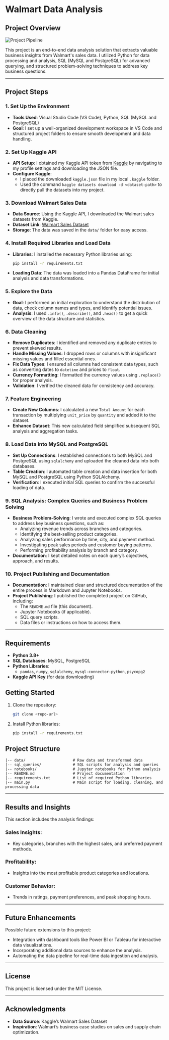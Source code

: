 # Walmart Data Analysis

## Project Overview

![Project Pipeline](https://github.com/najirh/Walmart_SQL_Python/blob/main/walmart_project-piplelines.png)

This project is an end-to-end data analysis solution that extracts valuable business insights from Walmart's sales data. I utilized Python for data processing and analysis, SQL (MySQL and PostgreSQL) for advanced querying, and structured problem-solving techniques to address key business questions.

---

## Project Steps

### 1. Set Up the Environment
   - **Tools Used**: Visual Studio Code (VS Code), Python, SQL (MySQL and PostgreSQL)
   - **Goal**: I set up a well-organized development workspace in VS Code and structured project folders to ensure smooth development and data handling.

### 2. Set Up Kaggle API
   - **API Setup**: I obtained my Kaggle API token from [Kaggle](https://www.kaggle.com/) by navigating to my profile settings and downloading the JSON file.
   - **Configure Kaggle**: 
      - I placed the downloaded `kaggle.json` file in my local `.kaggle` folder.
      - Used the command `kaggle datasets download -d <dataset-path>` to directly pull the datasets into my project.

### 3. Download Walmart Sales Data
   - **Data Source**: Using the Kaggle API, I downloaded the Walmart sales datasets from Kaggle.
   - **Dataset Link**: [Walmart Sales Dataset](https://www.kaggle.com/najir0123/walmart-10k-sales-datasets)
   - **Storage**: The data was saved in the `data/` folder for easy access.

### 4. Install Required Libraries and Load Data
   - **Libraries**: I installed the necessary Python libraries using:
     ```bash
     pip install -r requirements.txt
     ```
   - **Loading Data**: The data was loaded into a Pandas DataFrame for initial analysis and data transformations.

### 5. Explore the Data
   - **Goal**: I performed an initial exploration to understand the distribution of data, check column names and types, and identify potential issues.
   - **Analysis**: I used `.info()`, `.describe()`, and `.head()` to get a quick overview of the data structure and statistics.

### 6. Data Cleaning
   - **Remove Duplicates**: I identified and removed any duplicate entries to prevent skewed results.
   - **Handle Missing Values**: I dropped rows or columns with insignificant missing values and filled essential ones.
   - **Fix Data Types**: I ensured all columns had consistent data types, such as converting dates to `datetime` and prices to `float`.
   - **Currency Formatting**: I formatted the currency values using `.replace()` for proper analysis.
   - **Validation**: I verified the cleaned data for consistency and accuracy.

### 7. Feature Engineering
   - **Create New Columns**: I calculated a new `Total Amount` for each transaction by multiplying `unit_price` by `quantity` and added it to the dataset.
   - **Enhance Dataset**: This new calculated field simplified subsequent SQL analysis and aggregation tasks.

### 8. Load Data into MySQL and PostgreSQL
   - **Set Up Connections**: I established connections to both MySQL and PostgreSQL using `sqlalchemy` and uploaded the cleaned data into both databases.
   - **Table Creation**: I automated table creation and data insertion for both MySQL and PostgreSQL using Python SQLAlchemy.
   - **Verification**: I executed initial SQL queries to confirm the successful loading of data.

### 9. SQL Analysis: Complex Queries and Business Problem Solving
   - **Business Problem-Solving**: I wrote and executed complex SQL queries to address key business questions, such as:
     - Analyzing revenue trends across branches and categories.
     - Identifying the best-selling product categories.
     - Analyzing sales performance by time, city, and payment method.
     - Investigating peak sales periods and customer buying patterns.
     - Performing profitability analysis by branch and category.
   - **Documentation**: I kept detailed notes on each query’s objectives, approach, and results.

### 10. Project Publishing and Documentation
   - **Documentation**: I maintained clear and structured documentation of the entire process in Markdown and Jupyter Notebooks.
   - **Project Publishing**: I published the completed project on GitHub, including:
     - The `README.md` file (this document).
     - Jupyter Notebooks (if applicable).
     - SQL query scripts.
     - Data files or instructions on how to access them.

---

## Requirements

- **Python 3.8+**
- **SQL Databases**: MySQL, PostgreSQL
- **Python Libraries**:
  - `pandas`, `numpy`, `sqlalchemy`, `mysql-connector-python`, `psycopg2`
- **Kaggle API Key** (for data downloading)

## Getting Started

1. Clone the repository:
   ```bash
   git clone <repo-url>

2. Install Python libraries:
   ```bash
   pip install -r requirements.txt
   
## Project Structure

```plaintext
|-- data/                     # Raw data and transformed data
|-- sql_queries/              # SQL scripts for analysis and queries
|-- notebooks/                # Jupyter notebooks for Python analysis
|-- README.md                 # Project documentation
|-- requirements.txt          # List of required Python libraries
|-- main.py                   # Main script for loading, cleaning, and processing data
```
---

## Results and Insights

This section includes the analysis findings:

### Sales Insights:
- Key categories, branches with the highest sales, and preferred payment methods.

### Profitability:
- Insights into the most profitable product categories and locations.

### Customer Behavior:
- Trends in ratings, payment preferences, and peak shopping hours.

---

## Future Enhancements

Possible future extensions to this project:

- Integration with dashboard tools like Power BI or Tableau for interactive data visualizations.
- Incorporating additional data sources to enhance the analysis.
- Automating the data pipeline for real-time data ingestion and analysis.

---

## License

This project is licensed under the MIT License.

---

## Acknowledgments

- **Data Source**: Kaggle’s Walmart Sales Dataset
- **Inspiration**: Walmart’s business case studies on sales and supply chain optimization.

